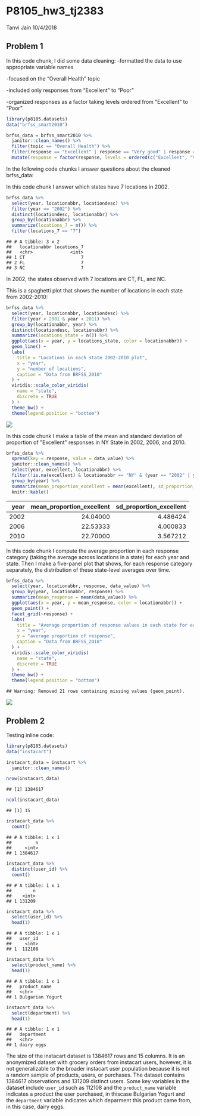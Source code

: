 P8105\_hw3\_tj2383
================
Tanvi Jain
10/4/2018

Problem 1
---------

In this code chunk, I did some data cleaning: -formatted the data to use appropriate variable names

-focused on the “Overall Health” topic

-included only responses from “Excellent” to “Poor”

-organized responses as a factor taking levels ordered from “Excellent” to “Poor”

``` r
library(p8105.datasets)
data("brfss_smart2010")

brfss_data = brfss_smart2010 %>% 
  janitor::clean_names() %>% 
  filter(topic == "Overall Health") %>% 
  filter(response == "Excellent" | response == "Very good" | response == "Good" | response == "Fair" | response == "Poor") %>% 
  mutate(response = factor(response, levels = ordered(c("Excellent", "Very good", "Good", "Fair", "Poor"))))
```

In the following code chunks I answer questions about the cleaned brfss\_data:

In this code chunk I answer which states have 7 locations in 2002.

``` r
brfss_data %>% 
  select(year, locationabbr, locationdesc) %>% 
  filter(year == "2002") %>% 
  distinct(locationdesc, locationabbr) %>% 
  group_by(locationabbr) %>% 
  summarize(locations_7 = n()) %>% 
  filter(locations_7 == "7")
```

    ## # A tibble: 3 x 2
    ##   locationabbr locations_7
    ##   <chr>              <int>
    ## 1 CT                     7
    ## 2 FL                     7
    ## 3 NC                     7

In 2002, the states observed with 7 locations are CT, FL, and NC.

This is a spaghetti plot that shows the number of locations in each state from 2002-2010:

``` r
brfss_data %>% 
  select(year, locationabbr, locationdesc) %>% 
  filter(year > 2001 & year < 2011) %>% 
  group_by(locationabbr, year) %>% 
  distinct(locationdesc, locationabbr) %>% 
  summarize(locations_state = n()) %>% 
  ggplot(aes(x = year, y = locations_state, color = locationabbr)) +
  geom_line() +
  labs(
    title = "Locations in each state 2002-2010 plot",
    x = "year",
    y = "number of locations",
    caption = "Data from BRFSS_2010"
  ) +
  viridis::scale_color_viridis(
    name = "state", 
    discrete = TRUE
  ) + 
  theme_bw() + 
  theme(legend.position = "bottom")
```

![](p8105_hw3_tj2383_files/figure-markdown_github/unnamed-chunk-3-1.png)

In this code chunk I make a table of the mean and standard deviation of proportion of "Excellent" responses in NY State in 2002, 2006, and 2010.

``` r
brfss_data %>%
  spread(key = response, value = data_value) %>%
  janitor::clean_names() %>% 
  select(year, excellent, locationabbr) %>% 
  filter(!is.na(excellent) & locationabbr == "NY" & (year == "2002" | year == "2006" | year == "2010")) %>%
  group_by(year) %>% 
  summarize(mean_proportion_excellent = mean(excellent), sd_proportion_excellent = sd(excellent)) %>% 
  knitr::kable()
```

|  year|  mean\_proportion\_excellent|  sd\_proportion\_excellent|
|-----:|----------------------------:|--------------------------:|
|  2002|                     24.04000|                   4.486424|
|  2006|                     22.53333|                   4.000833|
|  2010|                     22.70000|                   3.567212|

In this code chunk I compute the average proportion in each response category (taking the average across locations in a state) for each year and state. Then I make a five-panel plot that shows, for each response category separately, the distribution of these state-level averages over time.

``` r
brfss_data %>% 
  select(year, locationabbr, response, data_value) %>% 
  group_by(year, locationabbr, response) %>% 
  summarize(mean_response = mean(data_value)) %>% 
  ggplot(aes(x = year, y = mean_response, color = locationabbr)) + 
  geom_point() +
  facet_grid(~response) +
  labs(
    title = "Average proportion of response values in each state for each year plot",
    x = "year",
    y = "average proportion of response",
    caption = "Data from BRFSS_2010"
  ) +
  viridis::scale_color_viridis(
    name = "state", 
    discrete = TRUE
  ) + 
  theme_bw() + 
  theme(legend.position = "bottom")
```

    ## Warning: Removed 21 rows containing missing values (geom_point).

![](p8105_hw3_tj2383_files/figure-markdown_github/unnamed-chunk-5-1.png)

Problem 2
---------

Testing inline code:

``` r
library(p8105.datasets)
data("instacart")

instacart_data = instacart %>% 
  janitor::clean_names()

nrow(instacart_data)
```

    ## [1] 1384617

``` r
ncol(instacart_data)
```

    ## [1] 15

``` r
instacart_data %>% 
  count()
```

    ## # A tibble: 1 x 1
    ##         n
    ##     <int>
    ## 1 1384617

``` r
instacart_data %>% 
  distinct(user_id) %>% 
  count()
```

    ## # A tibble: 1 x 1
    ##        n
    ##    <int>
    ## 1 131209

``` r
instacart_data %>% 
  select(user_id) %>% 
  head(1)
```

    ## # A tibble: 1 x 1
    ##   user_id
    ##     <int>
    ## 1  112108

``` r
instacart_data %>% 
  select(product_name) %>% 
  head(1)
```

    ## # A tibble: 1 x 1
    ##   product_name    
    ##   <chr>           
    ## 1 Bulgarian Yogurt

``` r
instacart_data %>% 
  select(department) %>% 
  head(1)
```

    ## # A tibble: 1 x 1
    ##   department
    ##   <chr>     
    ## 1 dairy eggs

The size of the instacart dataset is 1384617 rows and 15 columns. It is an anonymized dataset with grocery orders from instacart users, however, it is not generalizable to the broader instacart user population because it is not a random sample of products, users, or purchases. The dataset contains 1384617 observations and 131209 distinct users. Some key variables in the dataset include `user_id` such as 112108 and the `product_name` variable indicates a product the user purchased, in thiscase Bulgarian Yogurt and the `department` variable indicates which deparment this product came from, in this case, dairy eggs.
